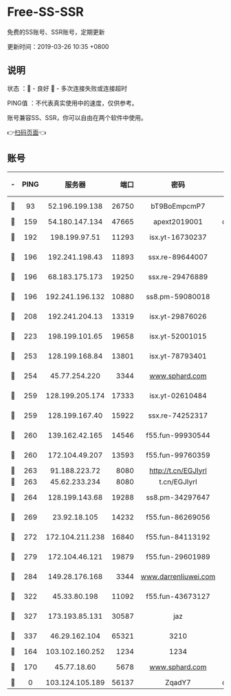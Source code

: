 # Free-SS-SSR

免费的SS账号、SSR账号，定期更新

更新时间：2019-03-26 10:35 +0800

## 说明

状态     ：🙂 - 良好 🙁 - 多次连接失败或连接超时

PING值   ：不代表真实使用中的速度，仅供参考。

账号兼容SS、SSR，你可以自由在两个软件中使用。

👉[扫码页面](https://liesauer.github.io/Free-SS-SSR/)👈

## 账号

|-|PING|服务器|端口|密码|加密方式|区域|
|:----:|:----:|:-----:|-----:|:----:|:----:|:----:|
|🙂|93|52.196.199.138|26750|bT9BoEmpcmP7|aes-256-cfb|JP|
|🙂|159|54.180.147.134|47665|apext2019001|chacha20|KR|
|🙂|192|198.199.97.51|11293|isx.yt-16730237|aes-256-cfb|US|
|🙂|196|192.241.198.43|11893|ssx.re-89644007|aes-256-cfb|US|
|🙂|196|68.183.175.173|19250|ssx.re-29476889|aes-256-cfb|US|
|🙂|196|192.241.196.132|10880|ss8.pm-59080018|aes-256-cfb|US|
|🙂|208|192.241.204.13|13319|isx.yt-29876026|aes-256-cfb|US|
|🙂|223|198.199.101.65|19658|isx.yt-52001015|aes-256-cfb|US|
|🙂|253|128.199.168.84|13801|isx.yt-78793401|aes-256-cfb|SG|
|🙂|254|45.77.254.220|3344|www.sphard.com|aes-256-cfb|SG|
|🙂|259|128.199.205.174|17333|isx.yt-02610484|aes-256-cfb|SG|
|🙂|259|128.199.167.40|15922|ssx.re-74252317|aes-256-cfb|SG|
|🙂|260|139.162.42.165|14546|f55.fun-99930544|aes-256-cfb|SG|
|🙂|260|172.104.49.207|13593|f55.fun-99760359|aes-256-cfb|SG|
|🙂|263|91.188.223.72|8080|http://t.cn/EGJIyrl|rc4-md5|RU|
|🙂|263|45.62.233.234|8080|t.cn/EGJIyrl|rc4-md5|CA|
|🙂|264|128.199.143.68|19288|ss8.pm-34297647|aes-256-cfb|SG|
|🙂|269|23.92.18.105|14232|f55.fun-86269056|aes-256-cfb|US|
|🙂|272|172.104.211.238|16840|f55.fun-84113192|aes-256-cfb|US|
|🙂|279|172.104.46.121|19879|f55.fun-29601989|aes-256-cfb|SG|
|🙂|284|149.28.176.168|3344|www.darrenliuwei.com|aes-256-cfb|AU|
|🙂|322|45.33.80.198|11092|f55.fun-43673127|aes-256-cfb|US|
|🙂|327|173.193.85.131|30587|jaz|aes-256-cfb|US|
|🙂|337|46.29.162.104|65321|3210|aes-256-ctr|RU|
|🙂|164|103.102.160.252|1234|1234|rc4-md5|JP|
|🙂|170|45.77.18.60|5678|www.sphard.com|aes-256-cfb|JP|
|🙁|0|103.124.105.189|56137|ZqadY7|chacha20|CN|
